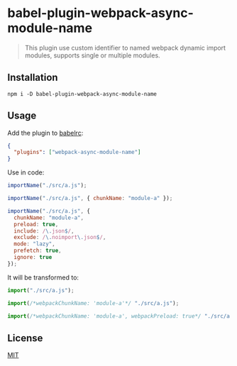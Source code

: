 # babel-plugin-webpack-async-module-name

> This plugin use custom identifier to named webpack dynamic import modules, supports single or multiple modules.

## Installation

```shell
npm i -D babel-plugin-webpack-async-module-name
```

## Usage

Add the plugin to [babelrc](https://babeljs.io/docs/usage/babelrc/):

```json
{
  "plugins": ["webpack-async-module-name"]
}
```

Use in code:

```javascript
importName("./src/a.js");

importName("./src/a.js", { chunkName: "module-a" });

importName("./src/a.js", {
  chunkName: "module-a",
  preload: true,
  include: /\.json$/,
  exclude: /\.noimport\.json$/,
  mode: "lazy",
  prefetch: true,
  ignore: true
});
```

It will be transformed to:

```javascript
import("./src/a.js");

import(/*webpackChunkName: 'module-a'*/ "./src/a.js");

import(/*webpackChunkName: 'module-a', webpackPreload: true*/ "./src/a.js");
```

## License

[MIT](https://opensource.org/licenses/mit-license.php)
